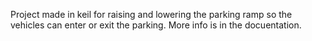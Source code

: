 Project made in keil for raising and lowering the parking ramp so the vehicles can enter or exit the parking.
More info is in the docuentation.
